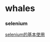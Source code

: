 # whales


### selenium


[selenium的基本使用](https://github.com/lixiaokang66646/whales/blob/master/selenium%E7%9A%84%E5%9F%BA%E6%9C%AC%E4%BD%BF%E7%94%A8.md#selenium%E7%9A%84%E5%9F%BA%E6%9C%AC%E4%BD%BF%E7%94%A8)

